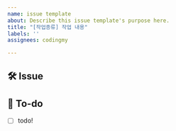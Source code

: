 ```yaml
---
name: issue template
about: Describe this issue template's purpose here.
title: "[작업종류] 작업 내용"
labels: ''
assignees: codingmy

---
```


## 🛠 Issue
<!-- 이슈에 대해 간략한 설명-->

## 📝 To-do
<!-- 진행할 작업에 대해 목록화-->
- [ ] todo!
